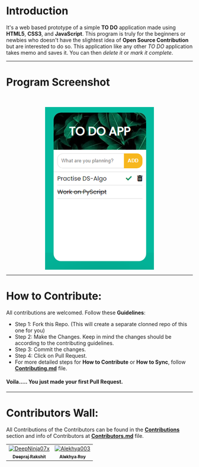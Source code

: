# Introduction

It's a web based prototype of a simple __TO DO__ application made using __HTML5__, __CSS3__, and __JavaScript__. This program is truly for the beginners or newbies who doesn't have the slightest idea of __Open Source Contribution__ but are interested to do so. This application like any other _TO DO_ application takes memo and saves it. You can then _delete it_ or _mark it complete_.

---
# Program Screenshot

<br>
<p align="center"><img src="https://github.com/DeepNinja07x/To-Do-App/blob/master/To%20Do%20App/img/to-do-app-screenshot.png" align="center" alt="screenshot"></p>

---
# How to Contribute:

All contributions are welcomed. Follow these __Guidelines__:
- Step 1: Fork this Repo. (This will create a separate clonned repo of this one for you)
- Step 2: Make the Changes. Keep in mind the changes should be according to the contributing guidelines.
- Step 3: Commit the changes.
- Step 4: Click on Pull Request.
- For more detailed steps for __How to Contribute__ or __How to Sync__, follow [__Contributing.md__](https://github.com/DeepNinja07x/To-Do-App/blob/master/CONTRIBUTING.md) file.
#### Voila..... You just made your first Pull Request.

---
# Contributors Wall:

All Contributions of the Contributors can be found in the [__Contributions__](https://github.com/DeepNinja07x/To-Do-App/graphs/contributors) section and info of Contributors at [__Contributors.md__](https://github.com/DeepNinja07x/To-Do-App/blob/master/Contributors.md) file.
<table>
  <tr>
    <td align="center">
      <a href="https://github.com/DeepNinja07x">
              <img src="https://avatars0.githubusercontent.com/u/52314477?s=400&u=1887ecc3afa1e867af50336a3af7ed56b21dc604&v=4" width="100px;" alt="DeepNinja07x"/><br />
              <sub>
                  <b>
                      <strong>Deepraj Rakshit</strong>
                  </b>
              </sub>
          </a>
      </td>
    <td align="center">
      <a href="https://github.com/Alekhya003">
              <img src="https://avatars2.githubusercontent.com/u/69395178?s=400&u=c33cc751d7e9bc66730e91e4a901ee9ba2e01a0b&v=4" width="100px;" alt="Alekhya003"/><br />
              <sub>
                  <b>
                      <strong>Alekhya Roy</strong>
                  </b>
              </sub>
          </a>
      </td>
